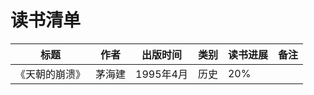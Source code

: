 # 读书清单

| 标题           | 作者   | 出版时间  | 类别 | 读书进展 | 备注 |
| -------------- | ------ | --------- | ---- | -------- | ---- |
| 《天朝的崩溃》 | 茅海建 | 1995年4月 | 历史 | 20%      |      |
